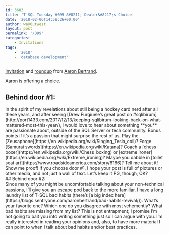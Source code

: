 ```yaml
---
id: 3683
title: 'T-SQL Tuesday #099 &#8211; Dealer&#8217;s Choice'
date: '2018-02-06T14:59:26+00:00'
author: way0utwest
layout: post
permalink: '/099'
categories:
    - Invitations
tags:
    - '2018'
    - 'database development'
---
```


[Invitation](https://sqlblog.org/2018/02/06/t-sql-tuesday-99) and [roundup](https://sqlblog.org/2018/02/20/t-sql-tuesday-99-roundup) from [Aaron Bertrand](https://sqlblog.org/).

Aaron is offering a choice.

## Behind door #1:

<div>In the spirit of my revelations about still being a hockey card nerd after all these years, and after seeing [Drew Furgiuele’s great post on #sqlibirum](http://port1433.com/2017/12/13/keeping-sqlibirum-looking-back-on-what-mattered-most-this-year/), I would love to hear about something **you** are passionate about, outside of the SQL Server or tech community. Bonus points if it’s a passion that might surprise the rest of us. Play the [Zeusaphone](https://en.wikipedia.org/wiki/Singing_Tesla_coil)? Forge [Samurai swords](https://en.wikipedia.org/wiki/Katana)? Coach a [chess boxer](https://en.wikipedia.org/wiki/Chess_boxing) or [extreme ironer](https://en.wikipedia.org/wiki/Extreme_ironing)? Maybe you dabble in [toilet seat art](https://www.roadsideamerica.com/story/6166)? Tell me about it! Show me proof! If you choose door #1, I hope your post is full of pictures or other media, and not just a wall of text. Let’s keep it PG, though, OK?</div>## Behind door #2:

<div>Since many of you might be uncomfortable talking about your non-technical passions, I’ll give you an escape pod back to the more familiar. I have a long laundry list of T-SQL bad habits (there’s [a big index here](https://blogs.sentryone.com/aaronbertrand/bad-habits-revival/)). What’s your favorite one? Which one do you disagree with most vehemently? What bad habits are missing from my list? This is not entrapment; I promise I’m not going to bait you into writing something just so I can argue with you. I’m really interested in reading your opinions and, also, to have more material I can point to when I talk about bad habits and/or best practices.</div>